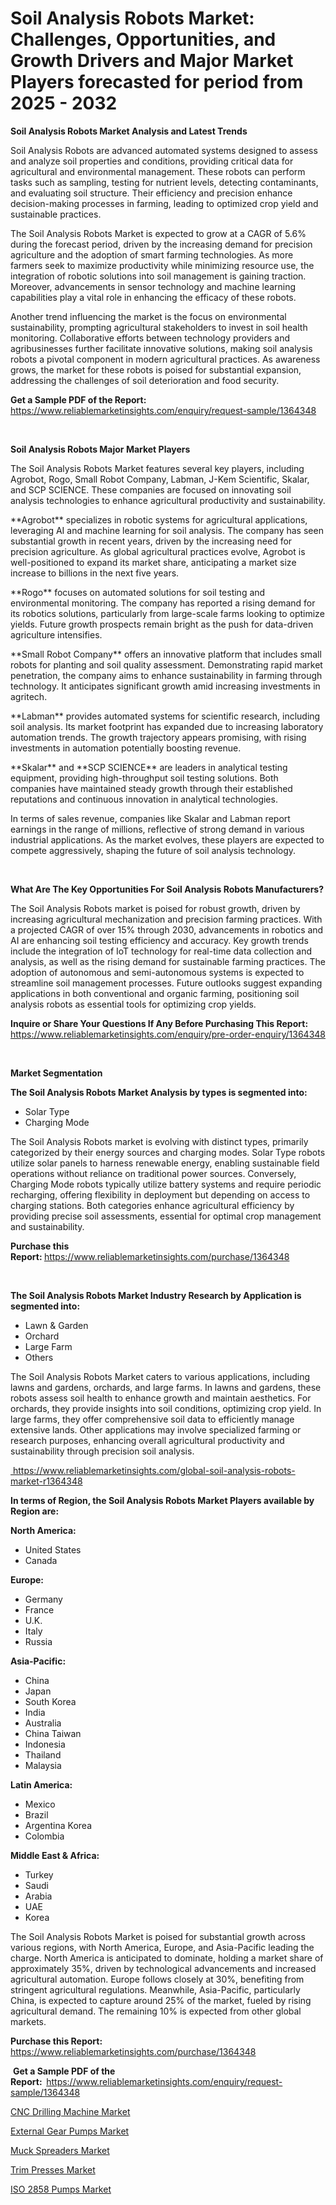 <p><h1>Soil Analysis Robots Market: Challenges, Opportunities, and Growth Drivers and Major Market Players forecasted for period from 2025 - 2032</h1></p><p><strong>Soil Analysis Robots Market Analysis and Latest Trends</strong></p>
<p><p>Soil Analysis Robots are advanced automated systems designed to assess and analyze soil properties and conditions, providing critical data for agricultural and environmental management. These robots can perform tasks such as sampling, testing for nutrient levels, detecting contaminants, and evaluating soil structure. Their efficiency and precision enhance decision-making processes in farming, leading to optimized crop yield and sustainable practices.</p><p>The Soil Analysis Robots Market is expected to grow at a CAGR of 5.6% during the forecast period, driven by the increasing demand for precision agriculture and the adoption of smart farming technologies. As more farmers seek to maximize productivity while minimizing resource use, the integration of robotic solutions into soil management is gaining traction. Moreover, advancements in sensor technology and machine learning capabilities play a vital role in enhancing the efficacy of these robots. </p><p>Another trend influencing the market is the focus on environmental sustainability, prompting agricultural stakeholders to invest in soil health monitoring. Collaborative efforts between technology providers and agribusinesses further facilitate innovative solutions, making soil analysis robots a pivotal component in modern agricultural practices. As awareness grows, the market for these robots is poised for substantial expansion, addressing the challenges of soil deterioration and food security.</p></p>
<p><strong>Get a Sample PDF of the Report:&nbsp;</strong> <a href="https://www.reliablemarketinsights.com/enquiry/request-sample/1364348?utm_campaign=2199&utm_medium=2&utm_source=Github&utm_content=ia&utm_term=28022025&utm_id=soil-analysis-robots">https://www.reliablemarketinsights.com/enquiry/request-sample/1364348</a></p>
<p>&nbsp;</p>
<p><strong>Soil Analysis Robots Major Market Players</strong></p>
<p><p>The Soil Analysis Robots Market features several key players, including Agrobot, Rogo, Small Robot Company, Labman, J-Kem Scientific, Skalar, and SCP SCIENCE. These companies are focused on innovating soil analysis technologies to enhance agricultural productivity and sustainability.</p><p>**Agrobot** specializes in robotic systems for agricultural applications, leveraging AI and machine learning for soil analysis. The company has seen substantial growth in recent years, driven by the increasing need for precision agriculture. As global agricultural practices evolve, Agrobot is well-positioned to expand its market share, anticipating a market size increase to billions in the next five years.</p><p>**Rogo** focuses on automated solutions for soil testing and environmental monitoring. The company has reported a rising demand for its robotics solutions, particularly from large-scale farms looking to optimize yields. Future growth prospects remain bright as the push for data-driven agriculture intensifies.</p><p>**Small Robot Company** offers an innovative platform that includes small robots for planting and soil quality assessment. Demonstrating rapid market penetration, the company aims to enhance sustainability in farming through technology. It anticipates significant growth amid increasing investments in agritech.</p><p>**Labman** provides automated systems for scientific research, including soil analysis. Its market footprint has expanded due to increasing laboratory automation trends. The growth trajectory appears promising, with rising investments in automation potentially boosting revenue.</p><p>**Skalar** and **SCP SCIENCE** are leaders in analytical testing equipment, providing high-throughput soil testing solutions. Both companies have maintained steady growth through their established reputations and continuous innovation in analytical technologies.</p><p>In terms of sales revenue, companies like Skalar and Labman report earnings in the range of millions, reflective of strong demand in various industrial applications. As the market evolves, these players are expected to compete aggressively, shaping the future of soil analysis technology.</p></p>
<p>&nbsp;</p>
<p><strong>What Are The Key Opportunities For Soil Analysis Robots Manufacturers?</strong></p>
<p><p>The Soil Analysis Robots market is poised for robust growth, driven by increasing agricultural mechanization and precision farming practices. With a projected CAGR of over 15% through 2030, advancements in robotics and AI are enhancing soil testing efficiency and accuracy. Key growth trends include the integration of IoT technology for real-time data collection and analysis, as well as the rising demand for sustainable farming practices. The adoption of autonomous and semi-autonomous systems is expected to streamline soil management processes. Future outlooks suggest expanding applications in both conventional and organic farming, positioning soil analysis robots as essential tools for optimizing crop yields.</p></p>
<p><strong>Inquire or Share Your Questions If Any Before Purchasing This Report:</strong> <a href="https://www.reliablemarketinsights.com/enquiry/pre-order-enquiry/1364348?utm_campaign=2199&utm_medium=2&utm_source=Github&utm_content=ia&utm_term=28022025&utm_id=soil-analysis-robots">https://www.reliablemarketinsights.com/enquiry/pre-order-enquiry/1364348</a></p>
<p>&nbsp;</p>
<p><strong>Market Segmentation</strong></p>
<p><strong>The Soil Analysis Robots Market Analysis by types is segmented into:</strong></p>
<p><ul><li>Solar Type</li><li>Charging Mode</li></ul></p>
<p><p>The Soil Analysis Robots market is evolving with distinct types, primarily categorized by their energy sources and charging modes. Solar Type robots utilize solar panels to harness renewable energy, enabling sustainable field operations without reliance on traditional power sources. Conversely, Charging Mode robots typically utilize battery systems and require periodic recharging, offering flexibility in deployment but depending on access to charging stations. Both categories enhance agricultural efficiency by providing precise soil assessments, essential for optimal crop management and sustainability.</p></p>
<p><strong>Purchase this Report:&nbsp;</strong><a href="https://www.reliablemarketinsights.com/purchase/1364348?utm_campaign=2199&utm_medium=2&utm_source=Github&utm_content=ia&utm_term=28022025&utm_id=soil-analysis-robots">https://www.reliablemarketinsights.com/purchase/1364348</a></p>
<p>&nbsp;</p>
<p><strong>The Soil Analysis Robots Market Industry Research by Application is segmented into:</strong></p>
<p><ul><li>Lawn & Garden</li><li>Orchard</li><li>Large Farm</li><li>Others</li></ul></p>
<p><p>The Soil Analysis Robots Market caters to various applications, including lawns and gardens, orchards, and large farms. In lawns and gardens, these robots assess soil health to enhance growth and maintain aesthetics. For orchards, they provide insights into soil conditions, optimizing crop yield. In large farms, they offer comprehensive soil data to efficiently manage extensive lands. Other applications may involve specialized farming or research purposes, enhancing overall agricultural productivity and sustainability through precision soil analysis.</p></p>
<p><a href="https://www.reliablemarketinsights.com/global-soil-analysis-robots-market-r1364348?utm_campaign=2199&utm_medium=2&utm_source=Github&utm_content=ia&utm_term=28022025&utm_id=soil-analysis-robots">&nbsp;https://www.reliablemarketinsights.com/global-soil-analysis-robots-market-r1364348</a></p>
<p><strong>In terms of Region, the Soil Analysis Robots Market Players available by Region are:</strong></p>
<p>
    <p> <strong> North America: </strong>
        <ul>
            <li>United States</li>
            <li>Canada</li>
        </ul>
        </p> 
    <p> <strong> Europe: </strong>
        <ul>
            <li>Germany</li>
            <li>France</li>
            <li>U.K.</li>
            <li>Italy</li>
            <li>Russia</li>
        </ul>
        </p> 
    <p> <strong> Asia-Pacific: </strong>
        <ul>
            <li>China</li>
            <li>Japan</li>
            <li>South Korea</li>
            <li>India</li>
            <li>Australia</li>
            <li>China Taiwan</li>
            <li>Indonesia</li>
            <li>Thailand</li>
            <li>Malaysia</li>
        </ul>
        </p> 
    <p> <strong> Latin America: </strong>
        <ul>
            <li>Mexico</li>
            <li>Brazil</li>
            <li>Argentina Korea</li>
            <li>Colombia</li>
        </ul>
        </p> 
    <p> <strong> Middle East & Africa: </strong>
        <ul>
            <li>Turkey</li>
            <li>Saudi</li>
            <li>Arabia</li>
            <li>UAE</li>
            <li>Korea</li>
        </ul>
    </p>
    </p>
<p><p>The Soil Analysis Robots Market is poised for substantial growth across various regions, with North America, Europe, and Asia-Pacific leading the charge. North America is anticipated to dominate, holding a market share of approximately 35%, driven by technological advancements and increased agricultural automation. Europe follows closely at 30%, benefiting from stringent agricultural regulations. Meanwhile, Asia-Pacific, particularly China, is expected to capture around 25% of the market, fueled by rising agricultural demand. The remaining 10% is expected from other global markets.</p></p>
<p><strong>Purchase this Report: </strong><a href="https://www.reliablemarketinsights.com/purchase/1364348?utm_campaign=2199&utm_medium=2&utm_source=Github&utm_content=ia&utm_term=28022025&utm_id=soil-analysis-robots">https://www.reliablemarketinsights.com/purchase/1364348</a></p>
<p>&nbsp;<strong>Get a Sample PDF of the Report:&nbsp;&nbsp;</strong><a href="https://www.reliablemarketinsights.com/enquiry/request-sample/1364348?utm_campaign=2199&utm_medium=2&utm_source=Github&utm_content=ia&utm_term=28022025&utm_id=soil-analysis-robots">https://www.reliablemarketinsights.com/enquiry/request-sample/1364348</a></p>
<p><strong></strong></p>
<p><p><a href="https://github.com/ghimergela93/Market-Research-Report-List-1/blob/main/cnc-drilling-machine-market.md?utm_campaign=2199&utm_medium=2&utm_source=Github&utm_content=ia&utm_term=28022025&utm_id=soil-analysis-robots">CNC Drilling Machine Market</a></p><p><a href="https://github.com/ogbadujonito22/Market-Research-Report-List-1/blob/main/external-gear-pumps-market.md?utm_campaign=2199&utm_medium=2&utm_source=Github&utm_content=ia&utm_term=28022025&utm_id=soil-analysis-robots">External Gear Pumps Market</a></p><p><a href="https://github.com/dovbusmrking/Market-Research-Report-List-1/blob/main/muck-spreaders-market.md?utm_campaign=2199&utm_medium=2&utm_source=Github&utm_content=ia&utm_term=28022025&utm_id=soil-analysis-robots">Muck Spreaders Market</a></p><p><a href="https://github.com/lemiranajd/Market-Research-Report-List-1/blob/main/trim-presses-market.md?utm_campaign=2199&utm_medium=2&utm_source=Github&utm_content=ia&utm_term=28022025&utm_id=soil-analysis-robots">Trim Presses Market</a></p><p><a href="https://github.com/azetehhasle/Market-Research-Report-List-1/blob/main/iso-2858-pumps-market.md?utm_campaign=2199&utm_medium=2&utm_source=Github&utm_content=ia&utm_term=28022025&utm_id=soil-analysis-robots">ISO 2858 Pumps Market</a></p></p>